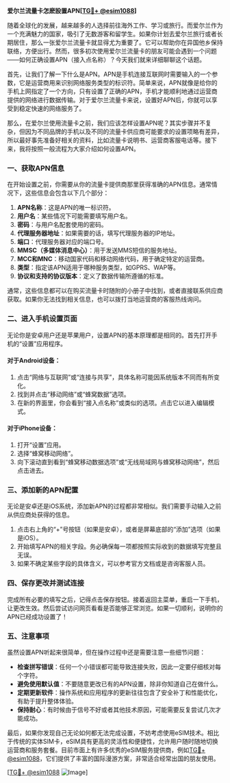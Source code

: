 **爱尔兰流量卡怎麽設置APN[[TG💪+ @esim1088](https://t.me/s/esim1088)]**

随着全球化的发展，越来越多的人选择前往海外工作、学习或旅行。而爱尔兰作为一个充满魅力的国家，吸引了无数游客和留学生。如果你计划去爱尔兰旅行或者长期居住，那么一张爱尔兰流量卡就显得尤为重要了。它可以帮助你在异国他乡保持联络，方便出行。然而，很多初次使用爱尔兰流量卡的朋友可能会遇到一个问题——如何正确设置APN（接入点名称）？今天我们就来详细聊聊这个话题。

首先，让我们了解一下什么是APN。APN是手机连接互联网时需要输入的一个参数，它是运营商用来识别网络服务类型的标识符。简单来说，APN就像是给你的手机上网指定了一个方向，只有设置了正确的APN，手机才能顺利地通过运营商提供的网络进行数据传输。对于爱尔兰流量卡来说，设置好APN后，你就可以享受到稳定快速的网络服务了。

那么，在爱尔兰使用流量卡之前，我们应该怎样设置APN呢？其实步骤并不复杂，但因为不同品牌的手机以及不同的流量卡供应商可能要求的设置项略有差异，所以最好事先准备好相关的资料，比如流量卡说明书、运营商客服电话等。接下来，我将按照一般流程为大家介绍如何设置APN。

### 一、获取APN信息

在开始设置之前，你需要从你的流量卡提供商那里获得准确的APN信息。通常情况下，这些信息会包含以下几个部分：

1. **APN名称**：这是APN的唯一标识符。
2. **用户名**：某些情况下可能需要填写用户名。
3. **密码**：与用户名配套使用的密码。
4. **代理服务器地址**：如果需要的话，填写代理服务器的IP地址。
5. **端口**：代理服务器对应的端口号。
6. **MMSC（多媒体消息中心）**：用于发送MMS短信的服务地址。
7. **MCC和MNC**：移动国家代码和移动网络代码，用于确定特定的运营商。
8. **类型**：指定该APN适用于哪种服务类型，如GPRS、WAP等。
9. **协议和支持的协议版本**：定义了数据传输所遵循的标准。

通常，这些信息都可以在购买流量卡时随附的小册子中找到，或者直接联系供应商获取。如果你无法找到相关信息，也可以拨打当地运营商的客服热线询问。

### 二、进入手机设置页面

无论你是安卓用户还是苹果用户，设置APN的基本原理都是相同的。首先打开手机的“设置”应用程序。

#### 对于Android设备：
1. 点击“网络与互联网”或“连接与共享”，具体名称可能因系统版本不同而有所变化。
2. 找到并点击“移动网络”或“蜂窝数据”选项。
3. 在新的界面里，你会看到“接入点名称”或类似的选项。点击它以进入编辑模式。

#### 对于iPhone设备：
1. 打开“设置”应用。
2. 选择“蜂窝移动网络”。
3. 向下滚动直到看到“蜂窝移动数据选项”或“无线局域网与蜂窝移动网络”，然后点击进去。

### 三、添加新的APN配置

无论是安卓还是iOS系统，添加新APN的过程都非常相似。我们需要手动输入之前从供应商处获得的信息。

1. 点击右上角的“+”号按钮（如果是安卓），或者是屏幕底部的“添加”选项（如果是iOS）。
2. 开始填写APN的相关字段。务必确保每一项都按照实际收到的数据填写完整且无误。
3. 如果不确定某些字段的具体含义，可以参考官方文档或是咨询客服人员。

### 四、保存更改并测试连接

完成所有必要的填写之后，记得点击保存按钮。接着返回主菜单，重启一下手机，让更改生效。然后尝试访问网页看看是否能够正常浏览。如果一切顺利，说明你的APN已经成功设置了！

### 五、注意事项

虽然设置APN听起来很简单，但在操作过程中还是需要注意一些细节问题：

- **检查拼写错误**：任何一个小错误都可能导致连接失败，因此一定要仔细核对每个字符。
- **避免使用默认值**：不要随意更改已有的APN设置，除非你知道自己在做什么。
- **定期更新软件**：操作系统和应用程序的更新往往包含了安全补丁和性能优化，有助于提升整体体验。
- **保持耐心**：有时候由于信号不好或者其他技术原因，可能需要反复尝试几次才能成功。

最后，如果你发现自己无论如何都无法完成设置，不妨考虑使用eSIM技术。相比于传统的实体SIM卡，eSIM具有更高的灵活性和便捷性，允许用户随时随地切换运营商和服务套餐。目前市面上有许多优秀的eSIM服务提供商，例如[TG💪+ @esim1088](https://t.me/s/esim1088)，它们提供了丰富的国际漫游方案，非常适合经常出国的朋友使用。

[[TG💪+ @esim1088](https://t.me/s/esim1088) ![Image](https://i.postimg.cc/4NQfJmqS/Snipaste-2025-05-13-00-14-12.png)]